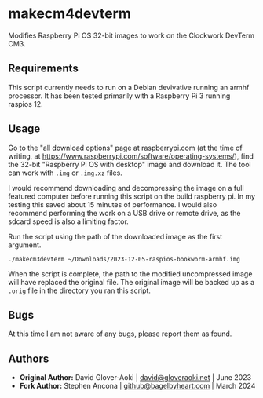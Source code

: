 # makecm4devterm

Modifies Raspberry Pi OS 32-bit images to work on the Clockwork DevTerm CM3.

## Requirements

This script currently needs to run on a Debian devivative running an armhf
processor. It has been tested primarily with a Raspberry Pi 3 running raspios
12.

## Usage

Go to the "all download options" page at raspberrypi.com (at the time of
writing, at <https://www.raspberrypi.com/software/operating-systems/>), find the
32-bit "Raspberry Pi OS with desktop" image and download it. The tool can work
with `.img` or `.img.xz` files.

I would recommend downloading and decompressing the image on a full featured
computer before running this script on the build raspberry pi. In my testing
this saved about 15 minutes of performance. I would also recommend performing
the work on a USB drive or remote drive, as the sdcard speed is also a limiting
factor.

Run the script using the path of the downloaded image as the first argument.

```shell
./makecm3devterm ~/Downloads/2023-12-05-raspios-bookworm-armhf.img
```

When the script is complete, the path to the modified uncompressed image will
have replaced the original file. The original image will be backed up as a
`.orig` file in the directory you ran this script.

## Bugs

At this time I am not aware of any bugs, please report them as found.

## Authors

* **Original Author:** David Glover-Aoki | <david@gloveraoki.net> | June 2023
* **Fork Author:** Stephen Ancona | <github@bagelbyheart.com> | March 2024
